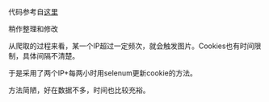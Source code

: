 
代码参考自[这里](http://lanbing510.info/2016/03/15/Lianjia-Spider.html)

稍作整理和修改

从爬取的过程来看，某一个IP超过一定频次，就会触发图片。Cookies也有时间限制，具体间隔不清楚。

于是采用了两个IP+每两小时用selenum更新cookie的方法。

方法简陋，好在数据不多，时间也比较充裕。